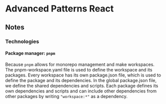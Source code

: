 # Advanced Patterns React

## Notes

### Technologies

#### Package manager: `pnpm`

Because `pnpm` allows for monorepo management and make workspaces.
The pnpm-workspace.yaml file is used to define the workspace and its packages.
Every workspace has its own package.json file, which is used to define the package and its dependencies.
In the global package.json file, we define the shared dependencies and scripts.
Each package defines its own dependencies and scripts and can include other dependencies from other packages by writing `"workspace:*"` as a dependency.
